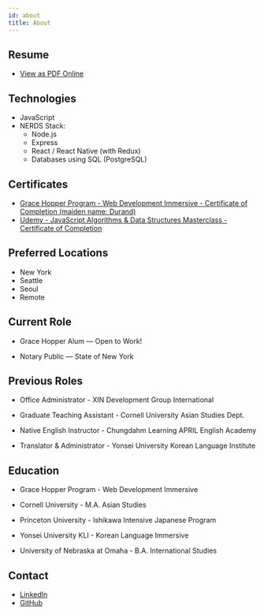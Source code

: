 ```yaml
---
id: about
title: About
---
```


## Resume

- <a href="https://kateres2021.s3.amazonaws.com/Katherine-Lee-Resume.pdf">View as PDF Online</a>

## Technologies

- JavaScript
- NERDS Stack:
  - Node.js
  - Express
  - React / React Native (with Redux)
  - Databases using SQL (PostgreSQL)

## Certificates

- <a href="https://kateres2021.s3.amazonaws.com/Katherine+Durand+GH+Certificate+of+Completion.pdf">Grace Hopper Program - Web Development Immersive - Certificate of Completion (maiden name: Durand)</a>
- <a href="https://kateres2021.s3.amazonaws.com/JS+Algos+%26+DS+Masterclass+Certificate.pdf-edited.pdf">Udemy - JavaScript Algorithms & Data Structures Masterclass - Certificate of Completion</a>

## Preferred Locations

- New York
- Seattle
- Seoul
- Remote

## Current Role

- Grace Hopper Alum — Open to Work!

- Notary Public — State of New York

## Previous Roles

- Office Administrator - XIN Development Group International

- Graduate Teaching Assistant - Cornell University Asian Studies Dept.

- Native English Instructor - Chungdahm Learning APRIL English Academy

- Translator & Administrator - Yonsei University Korean Language Institute

## Education

- Grace Hopper Program - Web Development Immersive

- Cornell University - M.A. Asian Studies

- Princeton University - Ishikawa Intensive Japanese Program

- Yonsei University KLI - Korean Language Immersive

- University of Nebraska at Omaha - B.A. International Studies

## Contact

- <a href="https://www.linkedin.com/in/katherinelee703/">LinkedIn</a>
- <a href="https://github.com/katherinelee703">GitHub</a>

